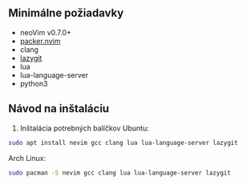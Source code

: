 ## Minimálne požiadavky

- neoVim v0.7.0+
- [packer.nvim](https://github.com/wbthomason/packer.nvim)
- clang
- [lazygit](https://github.com/jesseduffield/Lazygit)
- lua
- lua-language-server
- python3

## Návod na inštaláciu

1. Inštalácia potrebných balíčkov
Ubuntu:
```bash
sudo apt install nevim gcc clang lua lua-language-server lazygit
```

Arch Linux:
```bash
sudo pacman -S nevim gcc clang lua lua-language-server lazygit
```
